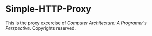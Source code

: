 # Simple-HTTP-Proxy

This is the proxy excercise of *Computer Architecture: A Programer's Perspective*. Copyrights reserved.
